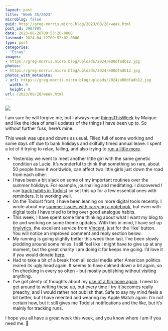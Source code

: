 ```yaml
---
layout: post
title: "Week 35/2023"
microblog: false
guid: http://greg-morris.micro.blog/2023/08/28/week.html
post_id: 3987895
date: 2023-08-28T09:53:20-0000
lastmod: 2024-04-12T09:52:02-0000
type: post
categories:
- "Essay"
images:
- https://greg-morris.micro.blog/uploads/2024/e00dfadb12.jpg
photos:
- https://greg-morris.micro.blog/uploads/2024/e00dfadb12.jpg
photos_with_metadata:
- url: https://greg-morris.micro.blog/uploads/2024/e00dfadb12.jpg
  width: 0
  height: 0
url: /2023/08/28/week.html
---
```

![](https://greg-morris.micro.blog/uploads/2024/e00dfadb12.jpg)

I am sure he will forgive me, but I always read [thingsThisWeek](https://maique.eu/2023/08/28/thingsthisweek.html) by Maique and like the idea of small updates of the things I have been up to. So without further fuss, here’s mine. 

This week was ups and downs as usual. Filled full of some working and some days off due to bank holidays and skilfully timed annual leave. I spent a lot of it trying to relax, failing, and also trying to [run a little more](/2023/08/19/trying-to-get.html).

* Yesterday we went to meet another little girl with the same genetic condition as Lucie. It’s wonderful to think that something so rare, about 50 people have it worldwide, can affect two little girls just down the road from each other.
* I have been a bit slack on some of my important routines over the summer holidays. For example, journalling and meditating. I discovered I can [track habits in Todoist](https://todoist.com/integrations/apps/habit-tracker) so set this up for a few essential ones with reminders. It is working well.
* On the Todoist front, I have been leaning on more digital tools recently. I wrote about my [summer issues with carrying a notebook](/2023/08/26/notebooks-in-summer.html), but even with digital tools I have tried to bring over good analogue habits.
* This week, I have spent some time thinking about what I want my blog to be and working on some theme updates. With this in mind, I have set up [tinylytics](https://tinylytics.app/), the excellent service from [Vincent](https://vincentritter.com/?ts=gr36), just for the ‘like’ button. You will notice an improved comment and reply section below.
* My running is going slightly better this week than last. I’ve been slowly plodding around some miles. I still feel like I might have to give up at any moment, but the great charity I am doing it for keeps me going. I’d love it if you would donate [here](https://www.justgiving.com/page/greg-morris-lm2024). 
* Had to take a bit of a break from all social media after American politics reared its ugly head again. It seems to have calmed down a bit again, so I’m checking in every so often – but mostly publishing without visiting anything.
* I’ve got plenty of thoughts about my [use of a flip hone again](/2023/08/23/my-big-flip.html). I need to get around to writing these up, but every time I try it becomes really preachy, and I would rather not publish that. Safe to say my mind feels a bit better, but I have relented and wearing my Apple Watch again. I’m not certain how, but it still gives me Todoist notifications and the like, but it’s mainly for tracking runs.

I hope you all have a great week this week, and you know where I am if you need me. 🤙
